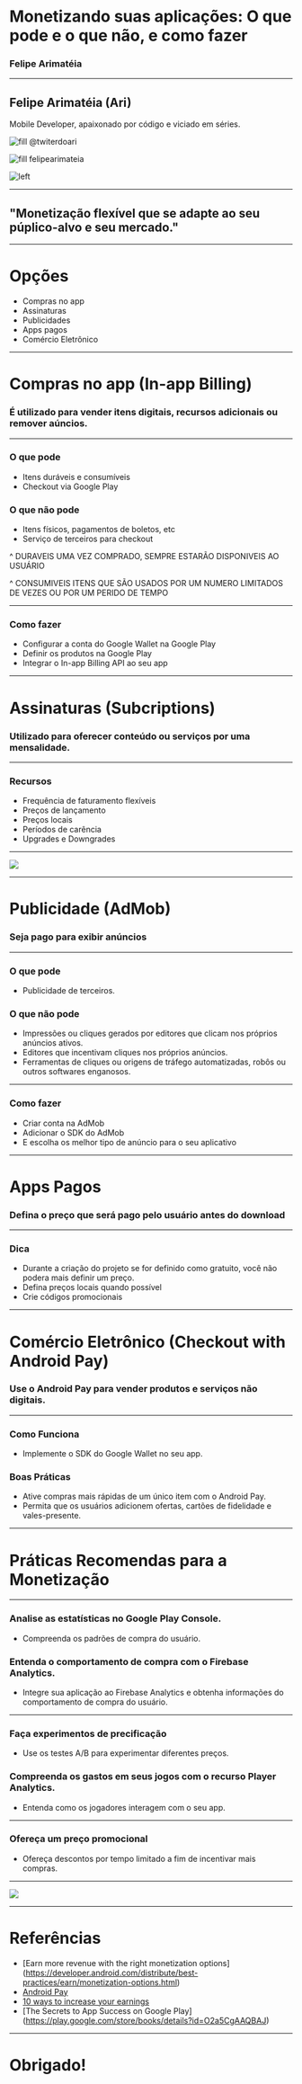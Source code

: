 # Monetizando suas aplicações: O que pode e o que não, e como fazer

### Felipe Arimatéia

---

## **Felipe Arimatéia (Ari)**

Mobile Developer, apaixonado por código e viciado em séries.

![fill](https://raw.githubusercontent.com/felipearimateia/keynotes/master/images/Twitter-48.png) @twiterdoari

![fill](https://raw.githubusercontent.com/felipearimateia/keynotes/master/images/GitHub-48.png) felipearimateia

![left](https://raw.githubusercontent.com/felipearimateia/keynotes/master/images/eu_android.jpg)

---

## "Monetização flexível que se adapte ao seu púplico-alvo e seu mercado."

---

# Opções

- Compras no app
- Assinaturas
- Publicidades
- Apps pagos
- Comércio Eletrônico

---

# Compras no app (In-app Billing)

### É utilizado para vender itens digitais, recursos adicionais ou remover aúncios.

---

### O que pode

- Itens duráveis e consumíveis
- Checkout via Google Play

### O que não pode

- Itens físicos, pagamentos de boletos, etc
- Serviço de terceiros para checkout

^ DURAVEIS UMA VEZ COMPRADO, SEMPRE ESTARÃO DISPONIVEIS AO USUÁRIO

^ CONSUMIVEIS ITENS QUE SÃO USADOS POR UM NUMERO LIMITADOS DE VEZES OU POR UM PERIDO DE TEMPO

---

### Como fazer

- Configurar a conta do Google Wallet na Google Play
- Definir os produtos na Google Play
- Integrar o In-app Billing API ao seu app

---

# Assinaturas (Subcriptions)

### Utilizado para oferecer conteúdo ou serviços por uma mensalidade.

---

### Recursos

- Frequência de faturamento flexíveis
- Preços de lançamento
- Preços locais
- Períodos de carência
- Upgrades e Downgrades

---

![](https://www.youtube.com/watch?v=qpoxRwSNXXQ)

---

# Publicidade (AdMob)

### Seja pago para exibir anúncios

---

### O que pode

- Publicidade de terceiros.

### O que não pode

- Impressões ou cliques gerados por editores que clicam nos próprios anúncios ativos.
- Editores que incentivam cliques nos próprios anúncios. 
- Ferramentas de cliques ou origens de tráfego automatizadas, robôs ou outros softwares enganosos.

---

### Como fazer

- Criar conta na AdMob
- Adicionar o SDK do AdMob
- E escolha os melhor tipo de anúncio para o seu aplicativo

---

# Apps Pagos

### Defina o preço que será pago pelo usuário antes do download

---

### Dica

- Durante a criação do projeto se for definido como gratuito, você não podera mais definir um preço.
- Defina preços locais quando possível
- Crie códigos promocionais

---

# Comércio Eletrônico (Checkout with Android Pay)

### Use o Android Pay para vender produtos e serviços não digitais.

---

### Como Funciona

- Implemente o SDK do Google Wallet no seu app.

### Boas Práticas

- Ative compras mais rápidas de um único item com o Android Pay.
- Permita que os usuários adicionem ofertas, cartões de fidelidade e vales-presente.

---

# Práticas Recomendas para a Monetização

---

### Analise as estatísticas no Google Play Console.

- Compreenda os padrões de compra do usuário.

### Entenda o comportamento de compra com o Firebase Analytics.

- Integre sua aplicação ao Firebase Analytics e obtenha informações do comportamento de compra do usuário.

---

### Faça experimentos de precificação

- Use os testes A/B para experimentar diferentes preços.

### Compreenda os gastos em seus jogos com o recurso Player Analytics. 

- Entenda como os jogadores interagem com o seu app.

---

### Ofereça um preço promocional

- Ofereça descontos por tempo limitado a fim de incentivar mais compras.

---

![](https://www.youtube.com/watch?v=3ks0IwqLNnI)

---

# Referências

- [Earn more revenue with the right monetization options] (https://developer.android.com/distribute/best-practices/earn/monetization-options.html)
- [Android Pay](https://developers.google.com/android-pay/api/)
- [10 ways to increase your earnings](https://www.youtube.com/watch?v=irWymeJ9uXo)
- [The Secrets to App Success on Google Play] (https://play.google.com/store/books/details?id=O2a5CgAAQBAJ)

---

# Obrigado!
